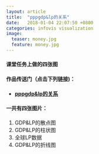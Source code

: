```yaml
---
layout: article
title:  "pppgdp&lp的关系"
date:   2018-01-04 22:07:50 +0800
categories: infovis visualization
image:
  teaser: money.jpg
  feature: money.jpg
---
```

#### 课堂任务上做的四张图


#### 作品传送门（点击下列链接)：

- #### <a href="https://public.tableau.com/views/ppp_3/1_1?:embed=y&:display_count=yes" target="_blank">pppgdp&lp的关系</a>

#### 一共有四张图片：
1. GDP&LP的散点图
1. GDP&LP的柱状图
1. 全球LP数据
1. GDP&LP的折线图


